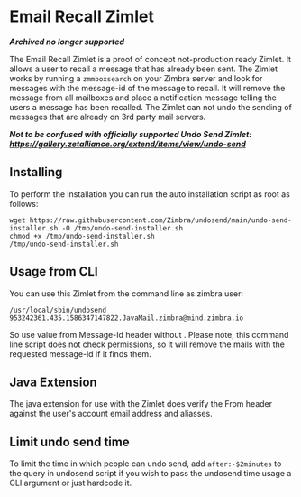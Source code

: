 # Email Recall Zimlet

***Archived no longer supported***

The Email Recall Zimlet is a proof of concept not-production ready Zimlet. It allows a user to recall a message that has already been sent. The Zimlet works by running a `zmmboxsearch` on your Zimbra server and look for messages with the message-id of the message to recall. It will remove the message from all mailboxes and place a notification message telling the users a message has been recalled. The Zimlet can not undo the sending of messages that are already on 3rd party mail servers.

***Not to be confused with officially supported Undo Send Zimlet: https://gallery.zetalliance.org/extend/items/view/undo-send***

## Installing

To perform the installation you can run the auto installation script as root as follows:

```
wget https://raw.githubusercontent.com/Zimbra/undosend/main/undo-send-installer.sh -O /tmp/undo-send-installer.sh
chmod +x /tmp/undo-send-installer.sh
/tmp/undo-send-installer.sh
```

## Usage from CLI

You can use this Zimlet from the command line as zimbra user: 

```
/usr/local/sbin/undosend 953242361.435.1586347147822.JavaMail.zimbra@mind.zimbra.io
```

So use value from Message-Id header without . Please note, this command line script does not check permissions, so it will remove the mails with the requested message-id if it finds them.

## Java Extension

The java extension for use with the Zimlet does verify the From header against the user's account email address and aliasses.

## Limit undo send time

To limit the time in which people can undo send, add `after:-$2minutes` to the query in undosend script if you wish to pass the undosend time usage a CLI argument or just hardcode it.
